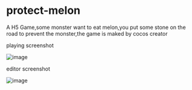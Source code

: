 # protect-melon
A H5 Game,some monster want to eat melon,you put some stone on the road to prevent the monster,the game is maked by cocos creator

playing screenshot

![image](https://cookiemon.kondaa.com/minigame_product/github/melon-0.png)

editor screenshot

![image](https://cookiemon.kondaa.com/minigame_product/github/melon-1.png)
